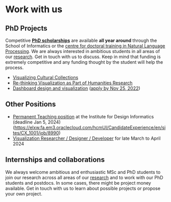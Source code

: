# Work with us

## PhD Projects

Competitive **[PhD scholarships](../phd-edinburgh.html)** are available **all year around** through the School of Informatics or the [centre for doctoral training in Natural Language Processing](https://web.inf.ed.ac.uk/cdt/natural-language-processing). We are always interested in ambitious students in all areas of our [research](https://vishub.net/index#projects). Get in touch with us to discuss. Keep in mind that funding is extremely competitive and any funding thought by the student will help the process.

- [Visualizing Cultural Collections](phd-visCulturalCollections.html)
- [Re-thinking Visualization as Part of Humanities Research](phd-vishumanities-nov2021.html)
- [Dashboard design and visualization](../phds/dashboards) ([apply by Nov 25, 2022](https://www.ed.ac.uk/studying/postgraduate/degrees/index.php?r=site/view&id=491))

## Other Positions

- [Permanent Teaching position](https://elxw.fa.em3.oraclecloud.com/hcmUI/CandidateExperience/en/sites/CX_1001/job/8990) at the Institute for Design Informatics (deadline Jan 5, 2024) (https://elxw.fa.em3.oraclecloud.com/hcmUI/CandidateExperience/en/sites/CX_1001/job/8990)
- [Visualization Researcher / Designer / Developer](visres2024) for late March to April 2024

## Internships and collaborations

We always welcome ambitious and enthusiastic MSc and PhD students to join our research across all areas of our [research](https://vishub.net/index#projects) and to work with our PhD students and postdocs. In some cases, there might be project money available. Get in touch with us to learn about possible projects or propose your own project.
